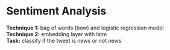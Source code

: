 # Sentiment Analysis
**Technique 1:** bag of words (bow) and logistic regression model<br>
**Technique 2:** embedding layer with lstm<br>
**Task:** classify if the tweet is news or not news
